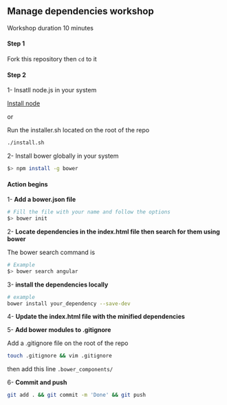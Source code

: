 ## Manage dependencies workshop

Workshop duration 10 minutes

#### Step 1

Fork this repository then `cd` to it

#### Step 2

1- Insatll node.js in your system

[Install node](http://howtonode.org/how-to-install-nodejs)

or 

Run the installer.sh located on the root of the repo 

```bash
./install.sh
```

2- Install bower globally in your system

```bash
$> npm install -g bower
```

#### Action begins

1- **Add a bower.json file**

```bash
# Fill the file with your name and follow the options
$> bower init
```

2- **Locate dependencies in the index.html file then search for them using bower**

The bower search command is
```bash
# Example
$> bower search angular
```

3- **install the dependencies locally**

```bash
# example
bower install your_dependency --save-dev
```

4- **Update the index.html file with the minified dependencies**

5- **Add bower modules to .gitignore**

Add a .gitignore file on the root of the repo
```bash
touch .gitignore && vim .gitignore
```

then add this line `.bower_components/`


6- **Commit and push**

```bash
git add . && git commit -m 'Done' && git push

```
